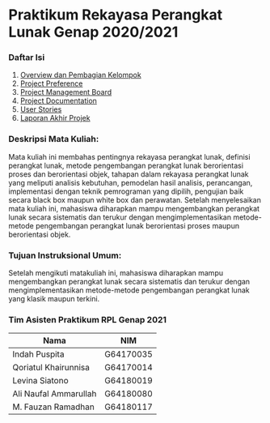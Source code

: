 # Praktikum Rekayasa Perangkat Lunak Genap 2020/2021

### Daftar Isi
1. [Overview dan Pembagian Kelompok](Pertemuan-1)
2. [Project Preference](Pertemuan-2)
3. [Project Management Board](Pertemuan-3)
4. [Project Documentation](Pertemuan-4)
5. [User Stories](Pertemuan-5)
6. [Laporan Akhir Projek](Pertemuan-13)

### Deskripsi Mata Kuliah: 
Mata kuliah ini membahas pentingnya rekayasa perangkat lunak, definisi perangkat lunak, metode pengembangan perangkat lunak berorientasi proses dan berorientasi objek, tahapan dalam rekayasa perangkat lunak yang meliputi analisis kebutuhan, pemodelan hasil analisis, perancangan, implementasi dengan teknik pemrograman yang dipilih, pengujian baik secara black box maupun white box dan perawatan. Setelah menyelesaikan mata kuliah ini, mahasiswa diharapkan mampu mengembangkan perangkat lunak secara sistematis dan terukur dengan mengimplementasikan metode-metode pengembangan perangkat lunak berorientasi proses maupun berorientasi objek.

### Tujuan Instruksional Umum: 
Setelah mengikuti matakuliah ini, mahasiswa diharapkan mampu mengembangkan perangkat lunak secara sistematis dan terukur dengan mengimplementasikan metode-metode pengembangan perangkat lunak yang klasik maupun terkini.

### Tim Asisten Praktikum RPL Genap 2021
| Nama | NIM |
| ---- | --- |
| Indah Puspita |	G64170035 |
| Qoriatul Khairunnisa |	G64170014 |
| Levina Siatono |	G64180019 |
| Ali Naufal Ammarullah |	G64180080 |
| M. Fauzan Ramadhan	| G64180117 |
